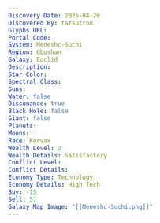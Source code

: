 ```yaml
---
Discovery Date: 2025-04-20
Discovered By: tatsutron
Glyphs URL:
Portal Code:
System: Meneshc-Suchi
Region: Obushan
Galaxy: Euclid
Description:
Star Color:
Spectral Class:
Suns:
Water: false
Dissonance: true
Black Hole: false
Giant: false
Planets:
Moons:
Race: Korvax
Wealth Level: 2
Wealth Details: Satisfactory
Conflict Level:
Conflict Details:
Economy Type: Technology
Economy Details: High Tech
Buy: -15
Sell: 51
Galaxy Map Image: "[[Meneshc-Suchi.png]]"
---
```

